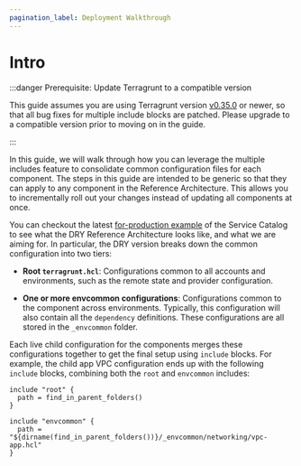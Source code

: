 ```yaml
---
pagination_label: Deployment Walkthrough
---
```


# Intro

:::danger Prerequisite: Update Terragrunt to a compatible version

This guide assumes you are using Terragrunt version
[v0.35.0](https://github.com/gruntwork-io/terragrunt/releases/tag/v0.35.0) or newer, so that all bug fixes for multiple
include blocks are patched. Please upgrade to a compatible version prior to moving on in the guide.

:::

In this guide, we will walk through how you can leverage the multiple includes feature to consolidate common configuration
files for each component. The steps in this guide are intended to be generic so that they can apply to any component in
the Reference Architecture. This allows you to incrementally roll out your changes instead of updating all components at
once.

You can checkout the latest
[for-production
example](https://github.com/gruntwork-io/terraform-aws-service-catalog/tree/master/examples/for-production) of the Service Catalog to see what the DRY Reference Architecture looks like, and what we are aiming for. In
particular, the DRY version breaks down the common configuration into two tiers:

- **Root `terragrunt.hcl`**: Configurations common to all accounts and environments, such as the
  remote state and provider configuration.

- **One or more envcommon configurations**: Configurations common to the component across environments.
  Typically, this configuration will also contain all the `dependency` definitions. These configurations are all stored
  in the `_envcommon` folder.

Each live child configuration for the components merges these configurations together to get the final setup using
`include` blocks. For example, the child app VPC configuration ends up with the following `include` blocks,
combining both the `root` and `envcommon` includes:

```hcl
include "root" {
  path = find_in_parent_folders()
}

include "envcommon" {
  path = "${dirname(find_in_parent_folders())}/_envcommon/networking/vpc-app.hcl"
}
```


<!-- ##DOCS-SOURCER-START
{"sourcePlugin":"Local File Copier","hash":"e584be7fb053909a869b8d4d269332c4"}
##DOCS-SOURCER-END -->
